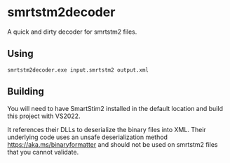 # smrtstm2decoder
A quick and dirty decoder for smrtstm2 files.

## Using
`smrtstm2decoder.exe input.smrtstm2 output.xml`

## Building
You will need to have SmartStim2 installed in the default location and build this project with VS2022.

It references their DLLs to deserialize the binary files into XML. Their underlying code uses an unsafe deserialization method https://aka.ms/binaryformatter and should not be used on smrtstm2 files that you cannot validate.
